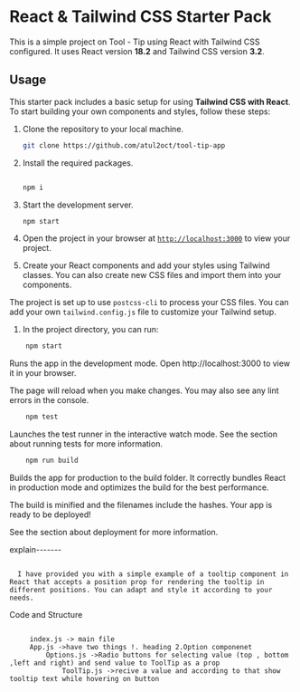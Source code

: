 # React & Tailwind CSS Starter Pack

This is a simple project on Tool - Tip using React with Tailwind CSS configured. It uses React version **18.2** and Tailwind CSS version **3.2**.

## Usage

This starter pack includes a basic setup for using **Tailwind CSS with React**. To start building your own components and styles, follow these steps:

1. Clone the repository to your local machine.
    ```sh
    git clone https://github.com/atul2oct/tool-tip-app
    ```

1. Install the required packages.
    ```sh
   
    npm i
    ```

1. Start the development server.
    ```sh
    npm start
    ```
1. Open the project in your browser at [`http://localhost:3000`](http://localhost:3000) to view your project.
1. Create your React components and add your styles using Tailwind classes. You can also create new CSS files and import them into your components.

The project is set up to use `postcss-cli` to process your CSS files. You can add your own `tailwind.config.js` file to customize your Tailwind setup.
1. In the project directory, you can run:
```sh
    npm start
```

Runs the app in the development mode.
Open http://localhost:3000 to view it in your browser.

The page will reload when you make changes.
You may also see any lint errors in the console.
```sh
    npm test
```

Launches the test runner in the interactive watch mode.
See the section about running tests for more information.
```sh
    npm run build
```

Builds the app for production to the build folder.
It correctly bundles React in production mode and optimizes the build for the best performance.

The build is minified and the filenames include the hashes.
Your app is ready to be deployed!

See the section about deployment for more information.

explain-------    
 ```
   
   I have provided you with a simple example of a tooltip component in React that accepts a position prop for rendering the tooltip in different positions. You can adapt and style it according to your needs.
 ```

Code and Structure
```
   
     index.js -> main file 
     App.js ->have two things !. heading 2.Option componenet
         Options.js ->Radio buttons for selecting value (top , bottom ,left and right) and send value to ToolTip as a prop
             ToolTip.js ->recive a value and according to that show tooltip text while hovering on button
```

